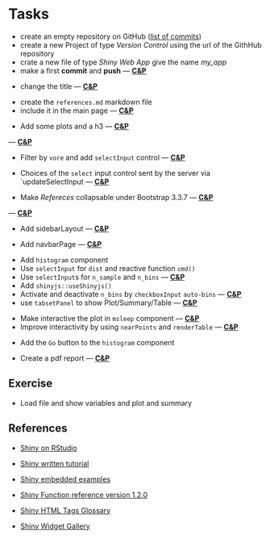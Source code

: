 # Tasks

- create an empty repository on GitHub ([list of commits](https://github.com/bernardo-dauria/my_shiny/commits/master))
- create a new Project of type _Version Control_ using the url of the GithHub repository 
- crate a new file of type _Shiny Web App_ give the name _my_app_
- make a first **commit** and **push** &mdash; [**C&P**](https://github.com/bernardo-dauria/my_shiny/commit/68bd078699892a21fff59f8cf1cb524dce1d58d1)

<!--- -->
- change the title &mdash; [**C&P**](https://github.com/bernardo-dauria/my_shiny/commit/c8a8f851b66bfbc59a6e4380584f9c3623d05fcb)

<!--- -->
- create the `references.md` markdown file
- include it in the main page
&mdash; [**C&P**](https://github.com/bernardo-dauria/my_shiny/commit/5648866dbb548ae2d8a878cc5daebc5f36893db7)

<!--- -->
- Add some plots and a h3
&mdash; [**C&P**](https://github.com/bernardo-dauria/my_shiny/commit/e36acc8ef91a560e7762e6b6caf25b695eb2e660)

<!--- -->
&mdash; [**C&P**](https://github.com/bernardo-dauria/my_shiny/commit/8e422e759f72c66377e2706730a007044064dc3f)

<!--- -->
- Filter by `vore` and add `selectInput` control
&mdash; [**C&P**](https://github.com/bernardo-dauria/my_shiny/commit/d52fb38c095a51b5423c044e85edc12981fb7233)

<!--- -->
- Choices of the `select` input control sent by the server via `updateSelectInput
&mdash; [**C&P**](https://github.com/bernardo-dauria/my_shiny/commit/57b120a77e94cf39840aba434c9048e85faaf178)

<!--- -->
- Make _Refereces_ collapsable under Bootstrap 3.3.7
&mdash; [**C&P**](https://github.com/bernardo-dauria/my_shiny/commit/3ade4d16db0c5acf02c299b1d89adc7bf6934097)

<!--- -->
&mdash; [**C&P**](https://github.com/bernardo-dauria/my_shiny/commit/d4d9e8a5544b37fe472fb4b86d9f5255b239276b)

<!--- -->
- Add sidebarLayout
&mdash; [**C&P**](https://github.com/bernardo-dauria/my_shiny/commit/dacfffcf36fe256cdad5ed1b145a941191cc440c)

<!--- -->
- Add navbarPage
&mdash; [**C&P**](https://github.com/bernardo-dauria/my_shiny/commit/e31496b40fe8e7c552969a5514b57b300e83caaa)

<!--- -->
- Add `histogram` component
- Use `selectInput` for `dist` and reactive function `cmd()`
- Use `selectInput`s for `n_sample` and `n_bins`
&mdash; [**C&P**](https://github.com/bernardo-dauria/my_shiny/commit/a7037daf3f917276263f1dc8a8feb777cd517d49)
- Add `shinyjs::useShinyjs()` 
- Activate and deactivate `n_bins` by `checkboxInput` `auto-bins`
&mdash; [**C&P**](https://github.com/bernardo-dauria/my_shiny/commit/f49d27e94edf75f04218c94246d364a49938b879)
- use `tabsetPanel` to show Plot/Summary/Table
&mdash; [**C&P**](https://github.com/bernardo-dauria/my_shiny/commit/767dbd33440d73aafedc920f963629641a450085)

<!--- -->
- Make interactive the plot in `msleep` component 
&mdash; [**C&P**](https://github.com/bernardo-dauria/my_shiny/commit/6e7537397605c713709446cdeb851dcbf9f255e2)
- Improve interactivity by using `nearPoints` and `renderTable` 
&mdash; [**C&P**](https://github.com/bernardo-dauria/my_shiny/commit/2a1c88b8a2d0d41e44891ff53584610829f09efd)

<!--- -->
- Add the `Go` button to the  `histogram` component

<!--- -->
- Create a pdf report
&mdash; [**C&P**](https://github.com/bernardo-dauria/my_shiny/commit/f26859b15a045238b6e84aa233741937df147b8b)

<!--- -->
## Exercise
- Load file and show variables and plot and summary


<!--- -->
## References
 - [Shiny on RStudio](https://shiny.rstudio.com/)
 
 - [Shiny written tutorial](https://shiny.rstudio.com/tutorial/written-tutorial/lesson1/)
 
 - [Shiny embedded examples](https://shiny.rstudio.com/tutorial/written-tutorial/lesson1/#go-further)
 
 - [Shiny Function reference version 1.2.0](https://shiny.rstudio.com/reference/shiny/1.2.0/)
 
 - [Shiny HTML Tags Glossary](https://shiny.rstudio.com/articles/tag-glossary.html)
 
 - [Shiny Widget Gallery](https://shiny.rstudio.com/gallery/widget-gallery.html)
